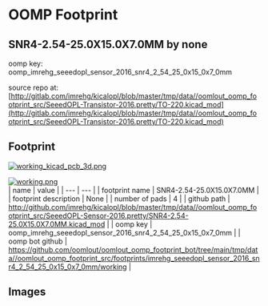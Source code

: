 # OOMP Footprint  
## SNR4-2.54-25.0X15.0X7.0MM  by none  
  
oomp key: oomp_imrehg_seeedopl_sensor_2016_snr4_2_54_25_0x15_0x7_0mm  
  
source repo at: [http://gitlab.com/imrehg/kicalopl/blob/master/tmp/data//oomlout_oomp_footprint_src/SeeedOPL-Transistor-2016.pretty/TO-220.kicad_mod](http://gitlab.com/imrehg/kicalopl/blob/master/tmp/data//oomlout_oomp_footprint_src/SeeedOPL-Transistor-2016.pretty/TO-220.kicad_mod)  
## Footprint  
  
[![working_kicad_pcb_3d.png](working_kicad_pcb_3d_600.png)](working_kicad_pcb_3d.png)  
  
[![working.png](working_600.png)](working.png)  
| name | value | 
| --- | --- | 
| footprint name | SNR4-2.54-25.0X15.0X7.0MM | 
| footprint description | None | 
| number of pads | 4 | 
| github path | http://github.com/imrehg/kicalopl/blob/master/tmp/data//oomlout_oomp_footprint_src/SeeedOPL-Sensor-2016.pretty/SNR4-2.54-25.0X15.0X7.0MM.kicad_mod | 
| oomp key | oomp_imrehg_seeedopl_sensor_2016_snr4_2_54_25_0x15_0x7_0mm | 
| oomp bot github | https://github.com/oomlout/oomlout_oomp_footprint_bot/tree/main/tmp/data//oomlout_oomp_footprint_src/footprints/imrehg_seeedopl_sensor_2016_snr4_2_54_25_0x15_0x7_0mm/working | 
## Images  
